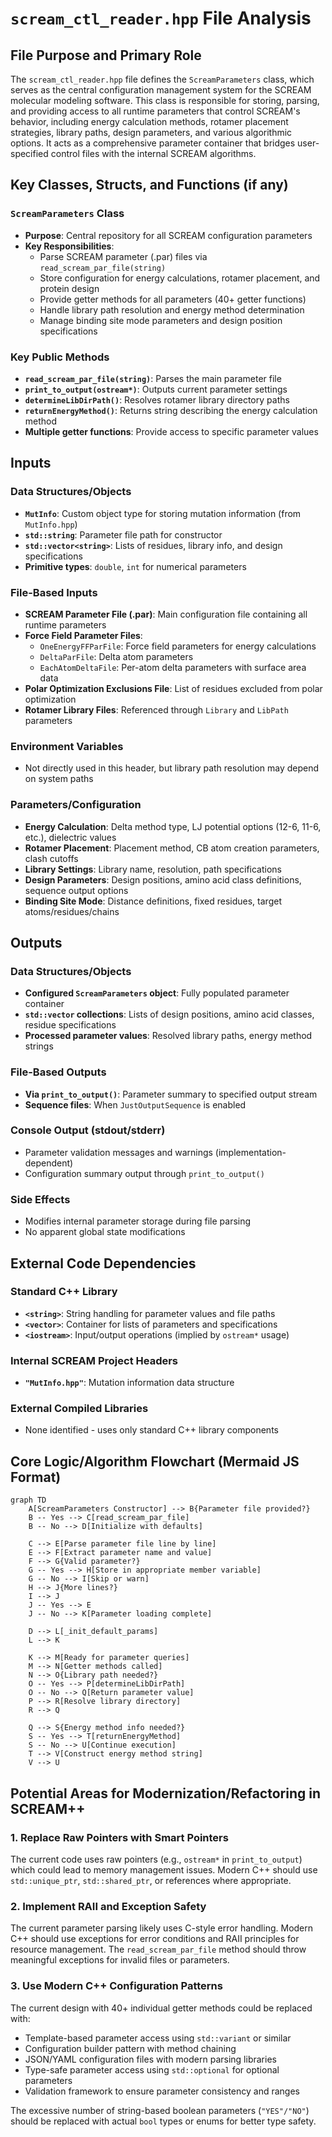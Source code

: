 # `scream_ctl_reader.hpp` File Analysis

## File Purpose and Primary Role

The `scream_ctl_reader.hpp` file defines the `ScreamParameters` class, which serves as the central configuration management system for the SCREAM molecular modeling software. This class is responsible for storing, parsing, and providing access to all runtime parameters that control SCREAM's behavior, including energy calculation methods, rotamer placement strategies, library paths, design parameters, and various algorithmic options. It acts as a comprehensive parameter container that bridges user-specified control files with the internal SCREAM algorithms.

## Key Classes, Structs, and Functions (if any)

### `ScreamParameters` Class

- **Purpose**: Central repository for all SCREAM configuration parameters
- **Key Responsibilities**:
  - Parse SCREAM parameter (.par) files via `read_scream_par_file(string)`
  - Store configuration for energy calculations, rotamer placement, and protein design
  - Provide getter methods for all parameters (40+ getter functions)
  - Handle library path resolution and energy method determination
  - Manage binding site mode parameters and design position specifications

### Key Public Methods

- **`read_scream_par_file(string)`**: Parses the main parameter file
- **`print_to_output(ostream*)`**: Outputs current parameter settings
- **`determineLibDirPath()`**: Resolves rotamer library directory paths
- **`returnEnergyMethod()`**: Returns string describing the energy calculation method
- **Multiple getter functions**: Provide access to specific parameter values

## Inputs

### Data Structures/Objects

- **`MutInfo`**: Custom object type for storing mutation information (from `MutInfo.hpp`)
- **`std::string`**: Parameter file path for constructor
- **`std::vector<string>`**: Lists of residues, library info, and design specifications
- **Primitive types**: `double`, `int` for numerical parameters

### File-Based Inputs

- **SCREAM Parameter File (.par)**: Main configuration file containing all runtime parameters
- **Force Field Parameter Files**:
  - `OneEnergyFFParFile`: Force field parameters for energy calculations
  - `DeltaParFile`: Delta atom parameters
  - `EachAtomDeltaFile`: Per-atom delta parameters with surface area data
- **Polar Optimization Exclusions File**: List of residues excluded from polar optimization
- **Rotamer Library Files**: Referenced through `Library` and `LibPath` parameters

### Environment Variables

- Not directly used in this header, but library path resolution may depend on system paths

### Parameters/Configuration

- **Energy Calculation**: Delta method type, LJ potential options (12-6, 11-6, etc.), dielectric values
- **Rotamer Placement**: Placement method, CB atom creation parameters, clash cutoffs
- **Library Settings**: Library name, resolution, path specifications
- **Design Parameters**: Design positions, amino acid class definitions, sequence output options
- **Binding Site Mode**: Distance definitions, fixed residues, target atoms/residues/chains

## Outputs

### Data Structures/Objects

- **Configured `ScreamParameters` object**: Fully populated parameter container
- **`std::vector` collections**: Lists of design positions, amino acid classes, residue specifications
- **Processed parameter values**: Resolved library paths, energy method strings

### File-Based Outputs

- **Via `print_to_output()`**: Parameter summary to specified output stream
- **Sequence files**: When `JustOutputSequence` is enabled

### Console Output (stdout/stderr)

- Parameter validation messages and warnings (implementation-dependent)
- Configuration summary output through `print_to_output()`

### Side Effects

- Modifies internal parameter storage during file parsing
- No apparent global state modifications

## External Code Dependencies

### Standard C++ Library

- **`<string>`**: String handling for parameter values and file paths
- **`<vector>`**: Container for lists of parameters and specifications
- **`<iostream>`**: Input/output operations (implied by `ostream*` usage)

### Internal SCREAM Project Headers

- **`"MutInfo.hpp"`**: Mutation information data structure

### External Compiled Libraries

- None identified - uses only standard C++ library components

## Core Logic/Algorithm Flowchart (Mermaid JS Format)

```mermaid
graph TD
    A[ScreamParameters Constructor] --> B{Parameter file provided?}
    B -- Yes --> C[read_scream_par_file]
    B -- No --> D[Initialize with defaults]

    C --> E[Parse parameter file line by line]
    E --> F[Extract parameter name and value]
    F --> G{Valid parameter?}
    G -- Yes --> H[Store in appropriate member variable]
    G -- No --> I[Skip or warn]
    H --> J{More lines?}
    I --> J
    J -- Yes --> E
    J -- No --> K[Parameter loading complete]

    D --> L[_init_default_params]
    L --> K

    K --> M[Ready for parameter queries]
    M --> N[Getter methods called]
    N --> O{Library path needed?}
    O -- Yes --> P[determineLibDirPath]
    O -- No --> Q[Return parameter value]
    P --> R[Resolve library directory]
    R --> Q

    Q --> S{Energy method info needed?}
    S -- Yes --> T[returnEnergyMethod]
    S -- No --> U[Continue execution]
    T --> V[Construct energy method string]
    V --> U
```

## Potential Areas for Modernization/Refactoring in SCREAM++

### 1. **Replace Raw Pointers with Smart Pointers**

The current code uses raw pointers (e.g., `ostream*` in `print_to_output`) which could lead to memory management issues. Modern C++ should use `std::unique_ptr`, `std::shared_ptr`, or references where appropriate.

### 2. **Implement RAII and Exception Safety**

The current parameter parsing likely uses C-style error handling. Modern C++ should use exceptions for error conditions and RAII principles for resource management. The `read_scream_par_file` method should throw meaningful exceptions for invalid files or parameters.

### 3. **Use Modern C++ Configuration Patterns**

The current design with 40+ individual getter methods could be replaced with:

- Template-based parameter access using `std::variant` or similar
- Configuration builder pattern with method chaining
- JSON/YAML configuration files with modern parsing libraries
- Type-safe parameter access using `std::optional` for optional parameters
- Validation framework to ensure parameter consistency and ranges

The excessive number of string-based boolean parameters (`"YES"/"NO"`) should be replaced with actual `bool` types or enums for better type safety.
